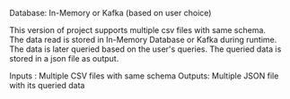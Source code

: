 
Database: In-Memory or Kafka (based on user choice)

This version of project supports multiple csv files with same schema.   
The data read is stored in In-Memory Database or Kafka during runtime. 
The data is later queried based on the user's queries. 
The queried data is stored in a json file as output.

Inputs : Multiple CSV files with same schema 
Outputs: Multiple JSON file with its queried data